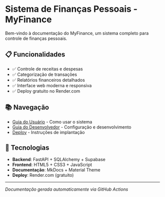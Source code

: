 # Sistema de Finanças Pessoais - MyFinance

Bem-vindo à documentação do MyFinance, um sistema completo para controle de finanças pessoais.

## 📋 Funcionalidades

- ✅ Controle de receitas e despesas
- ✅ Categorização de transações
- ✅ Relatórios financeiros detalhados
- ✅ Interface web moderna e responsiva
- ✅ Deploy gratuito no Render.com

## 📚 Navegação

- [Guia do Usuário](user/) - Como usar o sistema
- [Guia do Desenvolvedor](dev/) - Configuração e desenvolvimento
- [Deploy](deploy/) - Instruções de implantação

## 🚀 Tecnologias

- **Backend**: FastAPI + SQLAlchemy + Supabase
- **Frontend**: HTML5 + CSS3 + JavaScript
- **Documentação**: MkDocs + Material Theme
- **Deploy**: Render.com (gratuito)

---

*Documentação gerada automaticamente via GitHub Actions*
